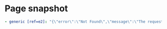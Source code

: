 # Page snapshot

```yaml
- generic [ref=e2]: "{\"error\":\"Not Found\",\"message\":\"The requested resource could not be found\",\"status_code\":404}"
```